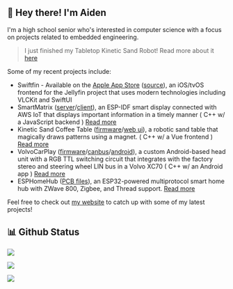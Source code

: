 ## 👋 Hey there! I'm Aiden

I'm a high school senior who's interested in computer science with a focus on projects related to embedded engineering.

> I just finished my Tabletop Kinetic Sand Robot! Read more about it [here](https://vigue.me/posts/tabletop-kinetic-sand-robot-part-1-cad)

Some of my recent projects include:

- Swiftfin - Available on the [Apple App Store](https://apps.apple.com/ca/app/swiftfin/id1604098728) ([source](https://github.com/jellyfin/swiftfin)), an iOS/tvOS frontend for the Jellyfin project that uses modern technologies including VLCKit and SwiftUI
- SmartMatrix ([server](https://github.com/acvigue/SmartMatrixServer)/[client](https://github.com/acvigue/SmartMatrix-IDF)), an ESP-IDF smart display connected with AWS IoT that displays important information in a timely manner ( C++ w/ a JavaScript backend ) [Read more](https://vigue.me/posts/esp32-internet-connected-smart-matrix)
- Kinetic Sand Coffee Table ([firmware](https://github.com/acvigue/TranquilFirmware)/[web ui](https://github.com/acvigue/TranquilVue)), a robotic sand table that magically draws patterns using a magnet. ( C++ w/ a Vue frontend ) [Read more](https://vigue.me/posts/kinetic-sand-coffee-table)
- VolvoCarPlay ([firmware](https://github.com/acvigue/VolvoCarPlay-SAMD)/[canbus](https://github.com/acvigue/VolvoCarPlay-CANBus)/[android](https://github.com/acvigue/VolvoCarPlay-APK)), a custom Android-based head unit with a RGB TTL switching circuit that integrates with the factory stereo and steering wheel LIN bus in a Volvo XC70 ( C++ w/ an Android app ) [Read more](https://vigue.me/posts/adding-apple-carplay-to-a-2013-volvo-xc70)
- ESPHomeHub ([PCB files](https://github.com/acvigue/ESPHomeHub)), an ESP32-powered multiprotocol smart home hub with ZWave 800, Zigbee, and Thread support. [Read more](http://vigue.me/posts/esphome-multiprotocol-smart-home-hub)

Feel free to check out [my website](https://vigue.me) to catch up with some of my latest projects!

## 📊 Github Status

<p><img src="https://github-readme-stats.vercel.app/api/top-langs/?username=acvigue&layout=compact&theme=chartreuse-dark&hide=css,starlark"><p>

<p><img src="https://streak-stats.demolab.com?user=acvigue&theme=dark&mode=weekly"><p>

[![](https://visitcount.itsvg.in/api?id=acvigue&icon=5&color=12)](https://visitcount.itsvg.in)
